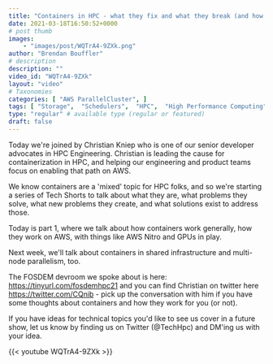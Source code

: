 ```yaml
---
title: "Containers in HPC - what they fix and what they break (and how to fix that, too)"
date: 2021-03-18T16:50:52+0000
# post thumb
images:
    - "images/post/WQTrA4-9ZXk.png"
author: "Brendan Bouffler"
# description
description: ""
video_id: "WQTrA4-9ZXk"
layout: "video"
# Taxonomies
categories: [ "AWS ParallelCluster", ]
tags: [ "Storage",  "Schedulers",  "HPC",  "High Performance Computing",  "EC2",  "Lustre",  "containers",  "saurus",  "virtualization",  "ParallelCluster",  "docker",  "CPUs",  "GPUs",  "techshorts", ]
type: "regular" # available type (regular or featured)
draft: false
---
```


Today we're joined by Christian Kniep who is one of our senior developer advocates in HPC Engineering. Christian is leading the cause for containerization in HPC, and helping our engineering and product teams focus on enabling that path on AWS.

We know containers are a 'mixed' topic for HPC folks, and so we're starting a series of Tech Shorts to talk about what they are, what problems they solve, what new problems they create, and what solutions exist to address those.

Today is part 1, where we talk about how containers work generally, how they work on AWS, with things like AWS Nitro and GPUs in play.

Next week, we'll talk about containers in shared infrastructure and multi-node parallelism, too.

The FOSDEM devroom we spoke about is here: https://tinyurl.com/fosdemhpc21 and you can find Christian on twitter here https://twitter.com/CQnib - pick up the conversation with him if you have some thoughts about containers and how they work for you (or not).

If you have ideas for technical topics you'd like to see us cover in a future show, let us know by finding us on Twitter (@TechHpc) and DM'ing us with your idea.

{{< youtube WQTrA4-9ZXk >}}